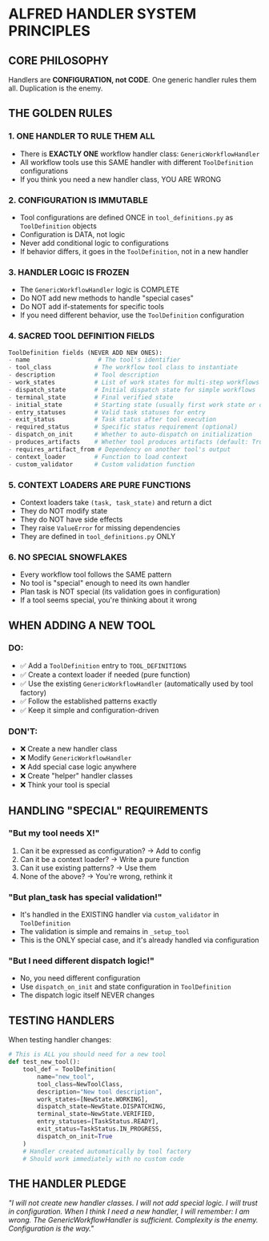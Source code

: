 # **ALFRED HANDLER SYSTEM PRINCIPLES**

## **CORE PHILOSOPHY**
Handlers are **CONFIGURATION, not CODE**. One generic handler rules them all. Duplication is the enemy.

## **THE GOLDEN RULES**

### **1. ONE HANDLER TO RULE THEM ALL**
- There is **EXACTLY ONE** workflow handler class: `GenericWorkflowHandler`
- All workflow tools use this SAME handler with different `ToolDefinition` configurations
- If you think you need a new handler class, YOU ARE WRONG

### **2. CONFIGURATION IS IMMUTABLE**
- Tool configurations are defined ONCE in `tool_definitions.py` as `ToolDefinition` objects
- Configuration is DATA, not logic
- Never add conditional logic to configurations
- If behavior differs, it goes in the `ToolDefinition`, not in a new handler

### **3. HANDLER LOGIC IS FROZEN**
- The `GenericWorkflowHandler` logic is COMPLETE
- Do NOT add new methods to handle "special cases"
- Do NOT add if-statements for specific tools
- If you need different behavior, use the `ToolDefinition` configuration

### **4. SACRED TOOL DEFINITION FIELDS**
```python
ToolDefinition fields (NEVER ADD NEW ONES):
- name                   # The tool's identifier
- tool_class            # The workflow tool class to instantiate
- description           # Tool description
- work_states           # List of work states for multi-step workflows
- dispatch_state        # Initial dispatch state for simple workflows
- terminal_state        # Final verified state
- initial_state         # Starting state (usually first work state or dispatch)
- entry_statuses        # Valid task statuses for entry
- exit_status           # Task status after tool execution
- required_status       # Specific status requirement (optional)
- dispatch_on_init      # Whether to auto-dispatch on initialization
- produces_artifacts    # Whether tool produces artifacts (default: True)
- requires_artifact_from # Dependency on another tool's output
- context_loader        # Function to load context
- custom_validator      # Custom validation function
```

### **5. CONTEXT LOADERS ARE PURE FUNCTIONS**
- Context loaders take `(task, task_state)` and return a dict
- They do NOT modify state
- They do NOT have side effects
- They raise `ValueError` for missing dependencies
- They are defined in `tool_definitions.py` ONLY

### **6. NO SPECIAL SNOWFLAKES**
- Every workflow tool follows the SAME pattern
- No tool is "special" enough to need its own handler
- Plan task is NOT special (its validation goes in configuration)
- If a tool seems special, you're thinking about it wrong

## **WHEN ADDING A NEW TOOL**

### **DO:**
- ✅ Add a `ToolDefinition` entry to `TOOL_DEFINITIONS` 
- ✅ Create a context loader if needed (pure function)
- ✅ Use the existing `GenericWorkflowHandler` (automatically used by tool factory)
- ✅ Follow the established patterns exactly
- ✅ Keep it simple and configuration-driven

### **DON'T:**
- ❌ Create a new handler class
- ❌ Modify `GenericWorkflowHandler`
- ❌ Add special case logic anywhere
- ❌ Create "helper" handler classes
- ❌ Think your tool is special

## **HANDLING "SPECIAL" REQUIREMENTS**

### **"But my tool needs X!"**
1. Can it be expressed as configuration? → Add to config
2. Can it be a context loader? → Write a pure function
3. Can it use existing patterns? → Use them
4. None of the above? → You're wrong, rethink it

### **"But plan_task has special validation!"**
- It's handled in the EXISTING handler via `custom_validator` in `ToolDefinition`
- The validation is simple and remains in `_setup_tool`
- This is the ONLY special case, and it's already handled via configuration

### **"But I need different dispatch logic!"**
- No, you need different configuration
- Use `dispatch_on_init` and state configuration in `ToolDefinition`
- The dispatch logic itself NEVER changes

## **TESTING HANDLERS**

When testing handler changes:

```python
# This is ALL you should need for a new tool
def test_new_tool():
    tool_def = ToolDefinition(
        name="new_tool",
        tool_class=NewToolClass,
        description="New tool description",
        work_states=[NewState.WORKING],
        dispatch_state=NewState.DISPATCHING,
        terminal_state=NewState.VERIFIED,
        entry_statuses=[TaskStatus.READY],
        exit_status=TaskStatus.IN_PROGRESS,
        dispatch_on_init=True
    )
    # Handler created automatically by tool factory
    # Should work immediately with no custom code
```

## **THE HANDLER PLEDGE**

*"I will not create new handler classes. I will not add special logic. I will trust in configuration. When I think I need a new handler, I will remember: I am wrong. The GenericWorkflowHandler is sufficient. Complexity is the enemy. Configuration is the way."*